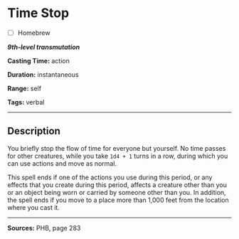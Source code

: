 # Time Stop

- [ ] Homebrew

***9th-level transmutation***

**Casting Time:** action

**Duration:** instantaneous

**Range:** self

**Tags:** verbal

---

## Description
You briefly stop the flow of time for everyone but yourself.
No time passes for other creatures, while you take `1d4 + 1` turns in a row, during which you can use actions and move as normal.

This spell ends if one of the actions you use during this period, or any effects that you create during this period, affects a creature other than you or an object being worn or carried by someone other than you.
In addition, the spell ends if you move to a place more than 1,000 feet from the location where you cast it.

---

**Sources:** PHB, page 283
